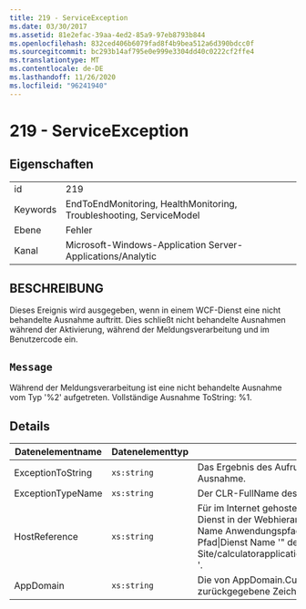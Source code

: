 ```yaml
---
title: 219 - ServiceException
ms.date: 03/30/2017
ms.assetid: 81e2efac-39aa-4ed2-85a9-97eb8793b844
ms.openlocfilehash: 832ced406b6079fad8f4b9bea512a6d390bdcc0f
ms.sourcegitcommit: bc293b14af795e0e999e3304dd40c0222cf2ffe4
ms.translationtype: MT
ms.contentlocale: de-DE
ms.lasthandoff: 11/26/2020
ms.locfileid: "96241940"
---
```

# <a name="219---serviceexception"></a>219 - ServiceException

## <a name="properties"></a>Eigenschaften  
  
|||  
|-|-|  
|id|219|  
|Keywords|EndToEndMonitoring, HealthMonitoring, Troubleshooting, ServiceModel|  
|Ebene|Fehler|  
|Kanal|Microsoft-Windows-Application Server-Applications/Analytic|  
  
## <a name="description"></a>BESCHREIBUNG  

 Dieses Ereignis wird ausgegeben, wenn in einem WCF-Dienst eine nicht behandelte Ausnahme auftritt. Dies schließt nicht behandelte Ausnahmen während der Aktivierung, während der Meldungsverarbeitung und im Benutzercode ein.  
  
## <a name="message"></a>`Message`  

 Während der Meldungsverarbeitung ist eine nicht behandelte Ausnahme vom Typ '%2' aufgetreten. Vollständige Ausnahme ToString: %1.  
  
## <a name="details"></a>Details  
  
|Datenelementname|Datenelementtyp|BESCHREIBUNG|  
|--------------------|--------------------|-----------------|  
|ExceptionToString|`xs:string`|Das Ergebnis des Aufrufens von `ToString`() für die CLR-Ausnahme.|  
|ExceptionTypeName|`xs:string`|Der CLR-FullName des Ausnahmetyps.|  
|HostReference|`xs:string`|Für im Internet gehostete Dienste identifiziert dieses Feld den Dienst in der Webhierarchie eindeutig. Sein Format ist als "Website Name Anwendungspfad für virtuelle Computer&#124;virtuellen Dienst Pfad&#124;Dienst Name '" definiert. Beispiel: "Default Web Site/calculatorapplication&#124;/CalculatorService.svc&#124;CalculatorService '.|  
|AppDomain|`xs:string`|Die von AppDomain.CurrentDomain.FriendlyName zurückgegebene Zeichenfolge.|
